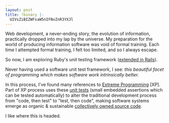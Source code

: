 ```yaml
---
layout: post
title: !binary |-
  U2VsZiBIZWFsaW5nIFNvZnR3YXJl
---
```

Web development, a never-ending story, the evolution of information, practically dropped into my lap by the universe. My preparation for the world of producing information software was void of formal training. Each time I attempted formal training, I felt too limited, and so I always escape.

So now, I am exploring Ruby's unit testing framework (<a href="http://api.rubyonrails.org/classes/Test/Unit/Assertions.html" title="Test::Unit::Assertions in the Rails Documentation">extended in Rails</a>).

Never having used a software unit test framework, I see: <em>this beautiful facet of programming which makes software work intrinsically better.</em>

In this process, I've found many references to <a href="http://extremeprogramming.org/rules.html" title="The Rules of Extreme Programming">Extreme Programming</a> [XP]. Part of XP process uses these <a href="http://extremeprogramming.org/rules/testfirst.html">unit tests</a> (small embedded assertions which can be tested automatically) to alter the traditional development process from "code, then test" to "test, then code", making software systems emerge as organic &amp; sustainable <a href="http://extremeprogramming.org/rules/collective.html">collectively owned source code</a>.

I like where this is headed.
